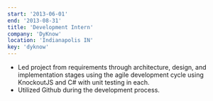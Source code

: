 ```yaml
---
start: '2013-06-01'
end: '2013-08-31'
title: 'Development Intern'
company: 'DyKnow'
location: 'Indianapolis IN'
key: 'dyknow'
---
```


- Led project from requirements through architecture, design, and implementation stages using the agile development cycle using KnockoutJS and C# with unit testing in each. 
- Utilized Github during the development process.
